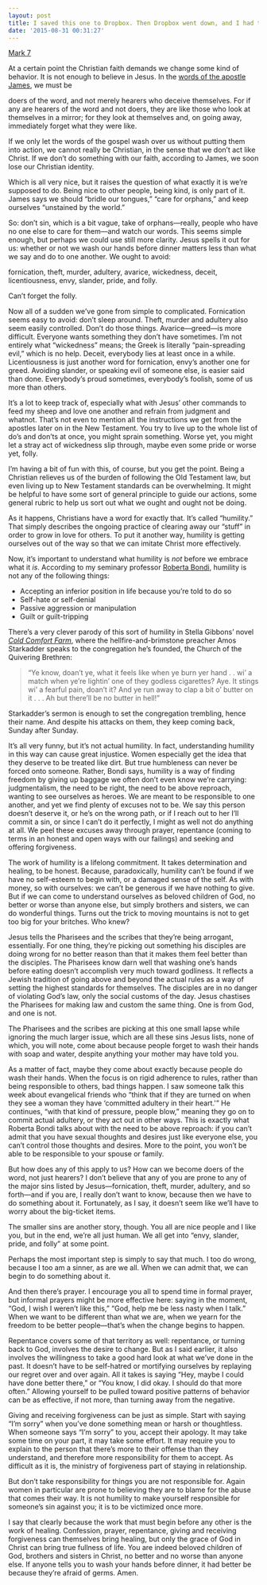 ```yaml
---
layout: post
title: I saved this one to Dropbox. Then Dropbox went down, and I had to ad-lib *again*.
date: '2015-08-31 00:31:27'
---
```



[Mark 7](http://bible.oremus.org/?ql=307979969)

At a certain point the Christian faith demands we change some kind of behavior. It is not enough to believe in Jesus. In the [words of the apostle James](http://bible.oremus.org/?ql=307979906), we must be

doers of the word, and not merely hearers who deceive themselves. For if any are hearers of the word and not doers, they are like those who look at themselves in a mirror; for they look at themselves and, on going away, immediately forget what they were like.

If we only let the words of the gospel wash over us without putting them into action, we cannot really be Christian, in the sense that we don’t act like Christ. If we don’t do something with our faith, according to James, we soon lose our Christian identity.

Which is all very nice, but it raises the question of what exactly it is we’re supposed to do. Being nice to other people, being kind, is only part of it. James says we should “bridle our tongues,” “care for orphans,” and keep ourselves “unstained by the world.”

So: don’t sin, which is a bit vague, take of orphans—really, people who have no one else to care for them—and watch our words. This seems simple enough, but perhaps we could use still more clarity. Jesus spells it out for us: whether or not we wash our hands before dinner matters less than what we say and do to one another. We ought to avoid:

fornication, theft, murder, adultery, avarice, wickedness, deceit, licentiousness, envy, slander, pride, and folly.

Can’t forget the folly.

Now all of a sudden we’ve gone from simple to complicated. Fornication seems easy to avoid: don’t sleep around. Theft, murder and adultery also seem easily controlled. Don’t do those things. Avarice—greed—is more difficult. Everyone wants something they don’t have sometimes. I’m not entirely what “wickedness” means; the Greek is literally “pain-spreading evil,” which is no help. Deceit, everybody lies at least once in a while. Licentiousness is just another word for fornication, envy’s another one for greed. Avoiding slander, or speaking evil of someone else, is easier said than done. Everybody’s proud sometimes, everybody’s foolish, some of us more than others.

It’s a lot to keep track of, especially what with Jesus’ other commands to feed my sheep and love one another and refrain from judgment and whatnot. That’s not even to mention all the instructions we get from the apostles later on in the New Testament. You try to live up to the whole list of do’s and don’ts at once, you might sprain something. Worse yet, you might let a stray act of wickedness slip through, maybe even some pride or worse yet, folly.

I’m having a bit of fun with this, of course, but you get the point. Being a Christian relieves us of the burden of following the Old Testament law, but even living up to New Testament standards can be overwhelming. It might be helpful to have some sort of general principle to guide our actions, some general rubric to help us sort out what we ought and ought not be doing.

As it happens, Christians have a word for exactly that. It’s called “humility.” That simply describes the ongoing practice of clearing away our “stuff” in order to grow in love for others. To put it another way, humility is getting ourselves out of the way so that we can imitate Christ more effectively.

Now, it’s important to understand what humility is *not* before we embrace what it *is*. According to my seminary professor [Roberta Bondi](http://www.amazon.com/To-Love-as-God-Loves/dp/0800620410), humility is not any of the following things:

- Accepting an inferior position in life because you’re told to do so
- Self-hate or self-denial
- Passive aggression or manipulation
- Guilt or guilt-tripping

There’s a very clever parody of this sort of humility in Stella Gibbons’ novel *[Cold Comfort Farm](https://en.wikipedia.org/wiki/Cold_Comfort_Farm)*, where the hellfire-and-brimstone preacher Amos Starkadder speaks to the congregation he’s founded, the Church of the Quivering Brethren:

> “Ye know, doan’t ye, what it feels like when ye burn yer hand . . wi’ a match when ye’re lightin’ one of they godless cigarettes? Aye. It stings wi’ a fearful pain, doan’t it? And ye run away to clap a bit o’ butter on it . . . Ah but there’ll be no butter in hell!”

Starkadder’s sermon is enough to set the congregation trembling, hence their name. And despite his attacks on them, they keep coming back, Sunday after Sunday.

It’s all very funny, but it’s not actual humility. In fact, understanding humility in this way can cause great injustice. Women especially get the idea that they deserve to be treated like dirt. But true humbleness can never be forced onto someone. Rather, Bondi says, humility is a way of finding freedom by giving up baggage we often don’t even know we’re carrying: judgmentalism, the need to be right, the need to be above reproach, wanting to see ourselves as heroes. We are meant to be responsible to one another, and yet we find plenty of excuses not to be. We say this person doesn’t deserve it, or he’s on the wrong path, or if I reach out to her I’ll commit a sin, or since I can’t do it perfectly, I might as well not do anything at all. We peel these excuses away through prayer, repentance (coming to terms in an honest and open ways with our failings) and seeking and offering forgiveness.

The work of <span class="quoteleft">humility is a lifelong commitment.</span> It takes determination and healing, to be honest. Because, paradoxically, humility can’t be found if we have no self-esteem to begin with, or a damaged sense of the self. As with money, so with ourselves: we can’t be generous if we have nothing to give. But if we can come to understand ourselves as beloved children of God, no better or worse than anyone else, but simply brothers and sisters, we can do wonderful things. Turns out the trick to moving mountains is not to get too big for your britches. Who knew?

Jesus tells the Pharisees and the scribes that they’re being arrogant, essentially. For one thing, they’re picking out something his disciples are doing wrong for no better reason than that it makes them feel better than the disciples. The Pharisees know darn well that washing one’s hands before eating doesn’t accomplish very much toward godliness. It reflects a Jewish tradition of going above and beyond the actual rules as a way of setting the highest standards for themselves. The disciples are in no danger of violating God’s law, only the social customs of the day. Jesus chastises the Pharisees for making law and custom the same thing. One is from God, and one is not.

The Pharisees and the scribes are picking at this one small lapse while ignoring the much larger issue, which are all these sins Jesus lists, none of which, you will note, come about because people forget to wash their hands with soap and water, despite anything your mother may have told you.

As a matter of fact, maybe they come about exactly because people do wash their hands. When the focus is on rigid adherence to rules, rather than being responsible to others, bad things happen. I saw someone talk this week about evangelical friends who “think that if they are turned on when they see a woman they have ‘committed adultery in their heart.'” He continues, “<span class="quoteright">with that kind of pressure, people blow</span>,” meaning they go on to commit actual adultery, or they act out in other ways. This is exactly what Roberta Bondi talks about with the need to be above reproach: if you can’t admit that you have sexual thoughts and desires just like everyone else, you can’t control those thoughts and desires. More to the point, you won’t be able to be responsible to your spouse or family.

But how does any of this apply to us? How can we become doers of the word, not just hearers? I don’t believe that any of you are prone to any of the major sins listed by Jesus—fornication, theft, murder, adultery, and so forth—and if you are, I really don’t want to know, because then we have to do something about it. Fortunately, as I say, it doesn’t seem like we’ll have to worry about the big-ticket items.

The smaller sins are another story, though. You all are nice people and I like you, but in the end, we’re all just human. We all get into “envy, slander, pride, and folly” at some point.

Perhaps the most important step is simply to say that much. I too do wrong, because I too am a sinner, as are we all. When we can admit that, we can begin to do something about it.

And then there’s prayer. I encourage you all to spend time in formal prayer, but informal prayers might be more effective here: saying in the moment, “God, I wish I weren’t like this,” “God, help me be less nasty when I talk.” When we want to be different than what we are, when we yearn for the freedom to be better people—that’s when the change begins to happen.

Repentance covers some of that territory as well: repentance, or turning back to God, involves the desire to change. But as I said earlier, it also involves the willingness to take a good hard look at what we’ve done in the past. It doesn’t have to be self-hatred or mortifying ourselves by replaying our regret over and over again. All it takes is saying “Hey, maybe I could have done better there,” or “<span class="quoteleft">You know, I did okay.</span> I should do that more often.” Allowing yourself to be pulled toward positive patterns of behavior can be as effective, if not more, than turning away from the negative.

Giving and receiving forgiveness can be just as simple. Start with saying “I’m sorry” when you’ve done something mean or harsh or thoughtless. When someone says “I’m sorry” to you, accept their apology. It may take some time on your part, it may take some effort. It may require you to explain to the person that there’s more to their offense than they understand, and therefore more responsibility for them to accept. As difficult as it is, the ministry of forgiveness part of staying in relationship.

But don’t take responsibility for things you are not responsible for. Again women in particular are prone to believing they are to blame for the abuse that comes their way. It is not humility to make yourself responsible for someone’s sin against you; it is to be victimized once more.

I say that clearly because the work that must begin before any other is the work of healing. Confession, prayer, repentance, giving and receiving forgiveness can themselves bring healing, but only the grace of God in Christ can bring true fullness of life. You are indeed beloved children of God, brothers and sisters in Christ, no better and no worse than anyone else. If anyone tells you to wash your hands before dinner, it had better be because they’re afraid of germs. Amen.


